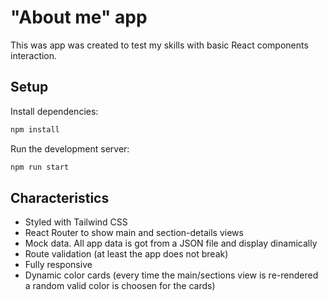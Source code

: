 # "About me" app

This was app was created to test my skills with basic React components
interaction.

## Setup

Install dependencies:

```bash
npm install
```

Run the development server:

```bash
npm run start
```

## Characteristics

- Styled with Tailwind CSS
- React Router to show main and section-details views
- Mock data. All app data is got from a JSON file and display dinamically
- Route validation (at least the app does not break)
- Fully responsive
- Dynamic color cards (every time the main/sections view is re-rendered a random
  valid color is choosen for the cards)

